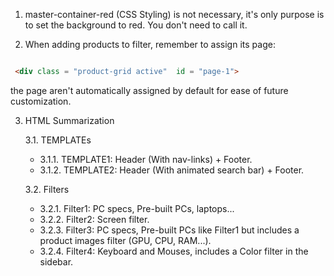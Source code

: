1. master-container-red (CSS Styling) is not necessary, it's only purpose is to set the background to red. You don't need to call it.

2. When adding products to filter, remember to assign its page:

```html

 <div class = "product-grid active"  id = "page-1">

```

the page aren't automatically assigned by default for ease of future customization.

3. HTML Summarization  

    3.1. TEMPLATEs 
    - 3.1.1. TEMPLATE1: Header (With nav-links) + Footer.  
    - 3.1.2. TEMPLATE2: Header (With animated search bar) + Footer.  

    3.2. Filters
    - 3.2.1. Filter1: PC specs, Pre-built PCs, laptops...  
    - 3.2.2. Filter2: Screen filter.  
    - 3.2.3. Filter3: PC specs, Pre-built PCs like Filter1 but includes a product images filter (GPU, CPU, RAM...).  
    - 3.2.4. Filter4: Keyboard and Mouses, includes a Color filter in the sidebar.
